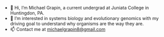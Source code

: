- 👋 Hi, I’m Michael Grapin, a current undergrad at Juniata College in Huntingdon, PA. 
- 👀 I’m interested in systems biology and evolutionary genomics with my driving goal to understand why organisms are the way they are.
- 📫 Contact me at michaelgrapin8@gmail.com
<!---
- 🌱 I’m currently learning ...
- 💞️ I’m looking to collaborate on ...
- 📫 Contact me at michaelgrapin8@gmail.com
--->

<!---
MGrapin55/MGrapin55 is a ✨ special ✨ repository because its `README.md` (this file) appears on your GitHub profile.
You can click the Preview link to take a look at your changes.
--->
